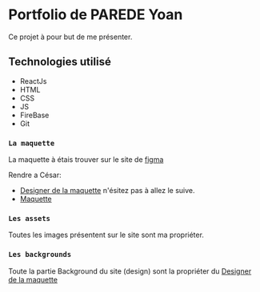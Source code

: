 # Portfolio de PAREDE Yoan

Ce projet à pour but de me présenter.

## Technologies utilisé

- ReactJs
- HTML
- CSS
- JS
- FireBase
- Git

### `La maquette`

La maquette à étais trouver sur le site de [figma](https://figma.com)

Rendre a César:

- [Designer de la maquette](https://www.figma.com/@akhiltj) n'ésitez pas à allez le suive.
- [Maquette](https://www.figma.com/community/file/1006095821656678611) 

### `Les assets`

Toutes les images présentent sur le site sont ma propriéter.

### `Les backgrounds`

Toute la partie Background du site (design) sont la propriéter du [Designer de la maquette](https://www.figma.com/@akhiltj)
